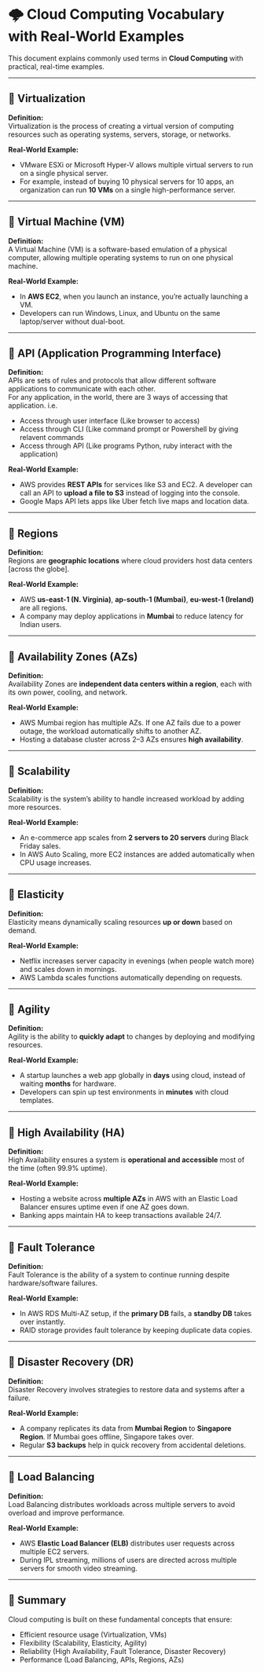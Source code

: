 # 🌩️ Cloud Computing Vocabulary with Real-World Examples

This document explains commonly used terms in **Cloud Computing** with practical, real-time examples.  

---

## 🔹 Virtualization
**Definition:**  
Virtualization is the process of creating a virtual version of computing resources such as operating systems, servers, storage, or networks.  

**Real-World Example:**  
- VMware ESXi or Microsoft Hyper-V allows multiple virtual servers to run on a single physical server.  
- For example, instead of buying 10 physical servers for 10 apps, an organization can run **10 VMs** on a single high-performance server.  

---

## 🔹 Virtual Machine (VM)
**Definition:**  
A Virtual Machine (VM) is a software-based emulation of a physical computer, allowing multiple operating systems to run on one physical machine.  

**Real-World Example:**  
- In **AWS EC2**, when you launch an instance, you’re actually launching a VM.  
- Developers can run Windows, Linux, and Ubuntu on the same laptop/server without dual-boot.  

---

## 🔹 API (Application Programming Interface)
**Definition:**  
APIs are sets of rules and protocols that allow different software applications to communicate with each other.  
For any application, in the world, there are 3 ways of accessing that application. i.e. 
 - Access through user interface (Like browser to access)
 - Access through CLI (Like command prompt or Powershell by giving relavent commands
 - Access through API (Like programs Python, ruby interact with the application)

**Real-World Example:**  
- AWS provides **REST APIs** for services like S3 and EC2. A developer can call an API to **upload a file to S3** instead of logging into the console.  
- Google Maps API lets apps like Uber fetch live maps and location data.  

---

## 🔹 Regions
**Definition:**  
Regions are **geographic locations** where cloud providers host data centers [across the globe].  

**Real-World Example:**  
- AWS **us-east-1 (N. Virginia)**, **ap-south-1 (Mumbai)**, **eu-west-1 (Ireland)** are all regions.  
- A company may deploy applications in **Mumbai** to reduce latency for Indian users.  

---

## 🔹 Availability Zones (AZs)
**Definition:**  
Availability Zones are **independent data centers within a region**, each with its own power, cooling, and network.  

**Real-World Example:**  
- AWS Mumbai region has multiple AZs. If one AZ fails due to a power outage, the workload automatically shifts to another AZ.  
- Hosting a database cluster across 2–3 AZs ensures **high availability**.  

---

## 🔹 Scalability
**Definition:**  
Scalability is the system’s ability to handle increased workload by adding more resources.  

**Real-World Example:**  
- An e-commerce app scales from **2 servers to 20 servers** during Black Friday sales.  
- In AWS Auto Scaling, more EC2 instances are added automatically when CPU usage increases.  

---

## 🔹 Elasticity
**Definition:**  
Elasticity means dynamically scaling resources **up or down** based on demand.  

**Real-World Example:**  
- Netflix increases server capacity in evenings (when people watch more) and scales down in mornings.  
- AWS Lambda scales functions automatically depending on requests.  

---

## 🔹 Agility
**Definition:**  
Agility is the ability to **quickly adapt** to changes by deploying and modifying resources.  

**Real-World Example:**  
- A startup launches a web app globally in **days** using cloud, instead of waiting **months** for hardware.  
- Developers can spin up test environments in **minutes** with cloud templates.  

---

## 🔹 High Availability (HA)
**Definition:**  
High Availability ensures a system is **operational and accessible** most of the time (often 99.9% uptime).  

**Real-World Example:**  
- Hosting a website across **multiple AZs** in AWS with an Elastic Load Balancer ensures uptime even if one AZ goes down.  
- Banking apps maintain HA to keep transactions available 24/7.  

---

## 🔹 Fault Tolerance
**Definition:**  
Fault Tolerance is the ability of a system to continue running despite hardware/software failures.  

**Real-World Example:**  
- In AWS RDS Multi-AZ setup, if the **primary DB** fails, a **standby DB** takes over instantly.  
- RAID storage provides fault tolerance by keeping duplicate data copies.  

---

## 🔹 Disaster Recovery (DR)
**Definition:**  
Disaster Recovery involves strategies to restore data and systems after a failure.  

**Real-World Example:**  
- A company replicates its data from **Mumbai Region** to **Singapore Region**. If Mumbai goes offline, Singapore takes over.  
- Regular **S3 backups** help in quick recovery from accidental deletions.  

---

## 🔹 Load Balancing
**Definition:**  
Load Balancing distributes workloads across multiple servers to avoid overload and improve performance.  

**Real-World Example:**  
- AWS **Elastic Load Balancer (ELB)** distributes user requests across multiple EC2 servers.  
- During IPL streaming, millions of users are directed across multiple servers for smooth video streaming.  

---

## 📌 Summary
Cloud computing is built on these fundamental concepts that ensure:  
- Efficient resource usage (Virtualization, VMs)  
- Flexibility (Scalability, Elasticity, Agility)  
- Reliability (High Availability, Fault Tolerance, Disaster Recovery)  
- Performance (Load Balancing, APIs, Regions, AZs)  

